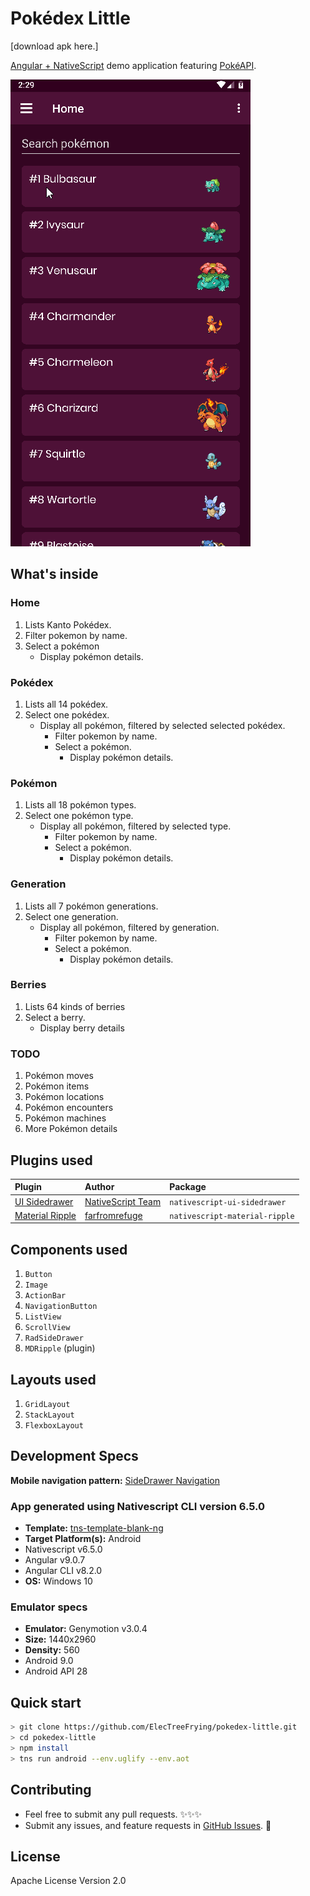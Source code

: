 
# Pokédex Little

[download apk here.]

[Angular + NativeScript] demo application featuring [PokéAPI].

![alt-text](src/assets/demo.gif "Hover text")

## What's inside

### Home

1. Lists Kanto Pokédex.
2. Filter pokemon by name.
3. Select a pokémon
   - Display pokémon details.

### Pokédex

1. Lists all 14 pokédex.
2. Select one pokédex.
   - Display all pokémon, filtered by selected selected pokédex.
      - Filter pokemon by name.
      - Select a pokémon.
         - Display pokémon details.

### Pokémon

1. Lists all 18 pokémon types.
2. Select one pokémon type.
   - Display all pokémon, filtered by selected type.
      - Filter pokemon by name.
      - Select a pokémon.
         - Display pokémon details.

### Generation

1. Lists all 7 pokémon generations.
2. Select one generation.
   - Display all pokémon, filtered by generation.
      - Filter pokemon by name.
      - Select a pokémon.
         - Display pokémon details.

### Berries

1. Lists 64 kinds of berries
2. Select a berry.
   - Display berry details

### TODO

1. Pokémon moves
2. Pokémon items
3. Pokémon locations
3. Pokémon encounters
3. Pokémon machines
4. More Pokémon details

## Plugins used

 | Plugin            | Author              | Package                        |
 | :---------------- | :------------------ | :----------------------------- |
 | [UI Sidedrawer]   | [NativeScript Team] | `nativescript-ui-sidedrawer`   |
 | [Material Ripple] | [farfromrefuge]     | `nativescript-material-ripple` |

## Components used

1. `Button`
2. `Image`
3. `ActionBar`
4. `NavigationButton`
5. `ListView`
6. `ScrollView`
7. `RadSideDrawer`
8. `MDRipple` (plugin)

## Layouts used

1. `GridLayout`
2. `StackLayout`
3. `FlexboxLayout`

## Development Specs

**Mobile navigation pattern:** [SideDrawer Navigation]


### App generated using Nativescript CLI version 6.5.0

- **Template:** [tns-template-blank-ng]
- **Target Platform(s):** Android
- Nativescript v6.5.0
- Angular v9.0.7
- Angular CLI v8.2.0
- **OS:** Windows 10

### Emulator specs

- **Emulator:** Genymotion v3.0.4
- **Size:** 1440x2960
- **Density:** 560
- Android 9.0
- Android API 28

## Quick start

``` bash
> git clone https://github.com/ElecTreeFrying/pokedex-little.git
> cd pokedex-little
> npm install
> tns run android --env.uglify --env.aot
```

## Contributing

- Feel free to submit any pull requests. ✨✨✨
- Submit any issues, and feature requests in [GitHub Issues]. 🐹

## License

Apache License Version 2.0

[Angular + NativeScript]: https://www.nativescript.org/nativescript-is-how-you-build-native-mobile-apps-with-angular
[PokéAPI]: https://pokeapi.co/

[SideDrawer Navigation]: https://docs.nativescript.org/angular/core-concepts/angular-navigation#sidedrawer-navigation

[UI Sidedrawer]: https://market.nativescript.org/plugins/nativescript-ui-sidedrawer
[Material Ripple]: https://market.nativescript.org/plugins/nativescript-material-ripple

[NativeScript Team]: https://market.nativescript.org/author/tns-bot
[farfromrefuge]: https://market.nativescript.org/author/farfromrefuge

[tns-template-blank-ng]: https://market.nativescript.org/plugins/tns-template-blank-ng

[GitHub Issues]: https://github.com/ElecTreeFrying/pokedex-little/issues
